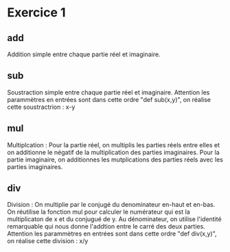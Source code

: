 # Exercice 1
## add
Addition simple entre chaque partie réel et imaginaire.
## sub
Soustraction simple entre chaque partie réel et imaginaire.
Attention les parammètres en entrées sont dans cette ordre "def sub(x,y)", on réalise cette soustractrion : x-y
## mul
Multiplcation : Pour la partie réel, on multiplis les parties réels entre elles et on additionne le négatif de la multiplication des parties imaginaires. Pour la partie imaginaire, on additionnes les mutplications des parties réels avec les parties imaginaires.
## div
Division : On multiplie par le conjugé du denominateur en-haut et en-bas. On réutilise la fonction mul pour calculer le numérateur qui est la multiplicaton de x et du conjugué de y. Au dénominateur, on utilise l'identité remarquable qui nous donne l'addtion entre le carré des deux parties. Attention les parammètres en entrées sont dans cette ordre "def div(x,y)", on réalise cette division : x/y 